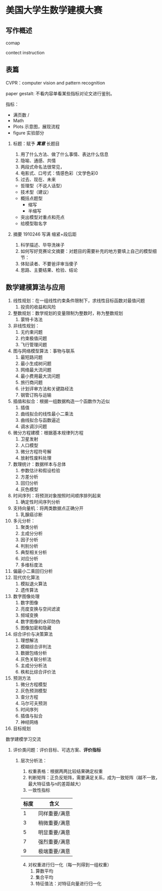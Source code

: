 # 美国大学生数学建模大赛

## 写作概述

comap

contect instruction

## 表篇

CVPR：computer vision and pattern recognition

paper gestalt: 不看内容单看某些指标对论文进行鉴别。

指标：

* 满页数 / 
* Math
* Plots 示意图，展现流程
* figure 实验部分


1. 标题：赋予 ***寓意*** 长题目
   1. 用了什么方法、做了什么事情、表达什么信息
   2. 隐喻、通感、共情
   3. 两段式命名法很常见，
   4. 电影式、口号式：情感色彩（文学色彩0
   5. 过去、现在、未来
   * 哲理型（不说人话型）
   * 技术型（建议）
   * 概括点题型
     * 缩写
     * 半缩写
   * 突出模型对重点和亮点
   * 给模型取名字
  
2. 摘要 1910246 写满 缩紧+段后距
   1. 科学描述、毕导洗袜子
   2. 如何写好竞赛论文摘要：对题目的需要补充的地方要填上自己的模型细节：
   3. 体贴读者、不要爸评审当傻子
   4. 思路、主要结果、检验、结论

## 数学建模算法与应用

1. 线性规划：在一组线性约束条件限制下，求线性目标函数对最值问题
   1. 投资的收益和风险
2. 整数规划：数学规划的变量限制为整数时，称为整数规划
   1. 蒙特卡洛法
3. 非线性规划：
   1. 无约束问题
   2. 约束极值问题
   3. 飞行管理问题
4. 图与网络模型算法：事物与联系
   1. 最短路问题
   2. 最小生成树问题
   3. 网络最大流问题
   4. 最小费用最大流问题
   5. 旅行商问题
   6. 计划评审方法和关键路经法
   7. 钢管订购与运输
5. 插值和拟合：根据一组数据构造一个函数作为近似
   1. 插值
   2. 曲线拟合的线性最小二乘法
   3. 曲线拟合与函数逼近
   4. 调水调沙问题
6. 微分方程建模：根据基本规律列方程
   1. 卫星发射
   2. 人口模型
   3. 微分方程符号解
   4. 放射性废料处理
7. 数理统计：数据样本与总体
   1. 参数估计和假设检验
   2. 方差分析
   3. 回归分析
   4. 灰色模型
8. 时间序列：将预测对象按照时间顺序排列起来
   1. 确定性时间序列分析
9. 支持向量机：将两类数据点正确分开
   1. 乳腺癌诊断
10. 多元分析：
    1. 聚类分析
    2. 主成分分析
    3. 因子分析
    4. 判别分析
    5. 典型相关分析
    6. 对应分析
    7. 多维标度法
11. 偏最小二乘回归分析
12. 现代优化算法
    1. 模拟退火算法
    2. 遗传算法
13. 数字图像处理
    1. 数字图像
    2. 亮度变换与空间滤波
    3. 频域变换
    4. 数字图像的水印防伪
    5. 图像加密和隐藏
14. 综合评价与决策算法
    1. 理想解法
    2. 模糊综合评判法
    3. 数据包络分析
    4. 灰色关联分析法
    5. 主成分分析法
    6. 秩和比综合评价法
15. 预测方法
    1. 微分方程模型
    2. 灰色预测模型
    3. 查分方程
    4. 马尔可夫预测
    5. 时间序列
    6. 插值与拟合
    7. 神经网络
16. 目标规划

数学建模学习交流

1. 评价类问题：评价目标、可选方案、**评价指标**
   1. 层次分析法：
      1. 权重表格：根据两两比较结果确定权重
      2. 判断矩阵：正负反矩阵，需要满足关系，成为一致矩阵（越不一致，最大特征值与n的差距越大）
      3. 一致性指标

        | 标度 | 含义          |
        | ---- | ------------- |
        | 1    | 同样重要/满意 |
        | 3    | 稍微重要/满意 |
        | 5    | 明显重要/满意 |
        | 7    | 强烈重要/满意 |
        | 9    | 极端重要/满意 |

      4. 对权重进行归一化（每一列得到一组权重）
         1. 算数平均
         2. 集合平均
         3. 特征值法：对特征向量进行归一化

